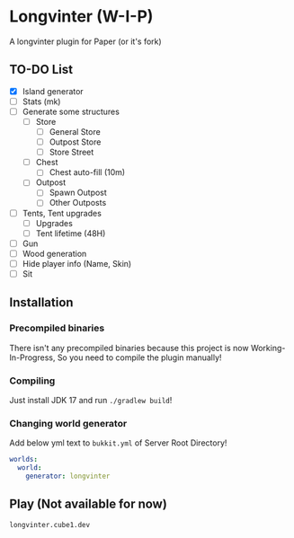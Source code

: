 # Longvinter (W-I-P)

A longvinter plugin for Paper (or it's fork)

## TO-DO List

- [X] Island generator
- [ ] Stats (mk)
- [ ] Generate some structures
    - [ ] Store
      - [ ] General Store
      - [ ] Outpost Store
      - [ ] Store Street
    - [ ] Chest
      - [ ] Chest auto-fill (10m)
    - [ ] Outpost
      - [ ] Spawn Outpost
      - [ ] Other Outposts
- [ ] Tents, Tent upgrades
  - [ ] Upgrades
  - [ ] Tent lifetime (48H)
- [ ] Gun
- [ ] Wood generation
- [ ] Hide player info (Name, Skin)
- [ ] Sit

## Installation

### Precompiled binaries

There isn't any precompiled binaries because this project is now Working-In-Progress, So you need to compile the plugin manually!

### Compiling

Just install JDK 17 and run `./gradlew build`!

### Changing world generator

Add below yml text to `bukkit.yml` of Server Root Directory!

```yaml
worlds:
  world:
    generator: longvinter
```

## Play (Not available for now)
`longvinter.cube1.dev`
